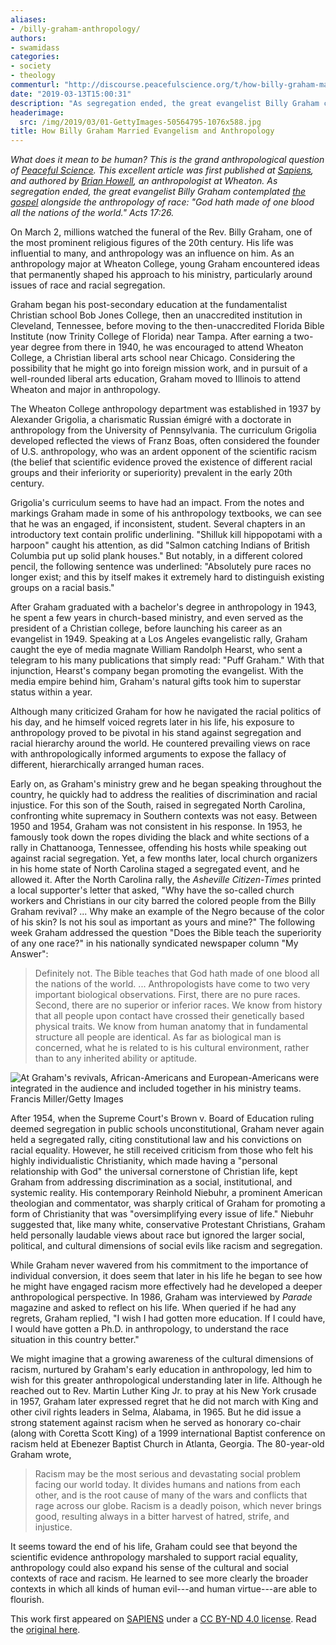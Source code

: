 ```yaml
---
aliases:
- /billy-graham-anthropology/
authors:
- swamidass
categories:
- society
- theology
commenturl: "http://discourse.peacefulscience.org/t/how-billy-graham-married-evangelism-and-anthropology/5344"
date: "2019-03-13T15:00:31"
description: "As segregation ended, the great evangelist Billy Graham contemplated the gospel alongside the anthropology of race: God hath made of one blood."
headerimage:
  src: /img/2019/03/01-GettyImages-50564795-1076x588.jpg
title: How Billy Graham Married Evangelism and Anthropology
---
```


*What does it mean to be human? This is the grand anthropological question of* [*Peaceful Science*](https://peacefulscience.org/new-voice/)*. This excellent article was first published at* [*Sapiens*](https://www.sapiens.org/culture/billy-graham-anthropology/)*, and authored by* [*Brian Howell*](https://www.wheaton.edu/academics/faculty/brian-howell/)*, an anthropologist at Wheaton. As segregation ended, the great evangelist Billy Graham contemplated* [*the gospel*](http://veritas.org/evidence-easter-scientists-list/) *alongside the anthropology of race: "God hath made of one blood all the nations of the world." Acts 17:26.*

On March 2, millions watched the funeral of the Rev. Billy Graham, one of the most prominent religious figures of the 20th century. His life was influential to many, and anthropology was an influence on him. As an anthropology major at Wheaton College, young Graham encountered ideas that permanently shaped his approach to his ministry, particularly around issues of race and racial segregation.

Graham began his post-secondary education at the fundamentalist Christian school Bob Jones College, then an unaccredited institution in Cleveland, Tennessee, before moving to the then-unaccredited Florida Bible Institute (now Trinity College of Florida) near Tampa. After earning a two-year degree from there in 1940, he was encouraged to attend Wheaton College, a Christian liberal arts school near Chicago. Considering the possibility that he might go into foreign mission work, and in pursuit of a well-rounded liberal arts education, Graham moved to Illinois to attend Wheaton and major in anthropology.

The Wheaton College anthropology department was established in 1937 by Alexander Grigolia, a charismatic Russian émigré with a doctorate in anthropology from the University of Pennsylvania. The curriculum Grigolia developed reflected the views of Franz Boas, often considered the founder of U.S. anthropology, who was an ardent opponent of the scientific racism (the belief that scientific evidence proved the existence of different racial groups and their inferiority or superiority) prevalent in the early 20th century.

Grigolia's curriculum seems to have had an impact. From the notes and markings Graham made in some of his anthropology textbooks, we can see that he was an engaged, if inconsistent, student. Several chapters in an introductory text contain prolific underlining. "Shilluk kill hippopotami with a harpoon" caught his attention, as did "Salmon catching Indians of British Columbia put up solid plank houses." But notably, in a different colored pencil, the following sentence was underlined: "Absolutely pure races no longer exist; and this by itself makes it extremely hard to distinguish existing groups on a racial basis."

After Graham graduated with a bachelor's degree in anthropology in 1943, he spent a few years in church-based ministry, and even served as the president of a Christian college, before launching his career as an evangelist in 1949. Speaking at a Los Angeles evangelistic rally, Graham caught the eye of media magnate William Randolph Hearst, who sent a telegram to his many publications that simply read: "Puff Graham." With that injunction, Hearst's company began promoting the evangelist. With the media empire behind him, Graham's natural gifts took him to superstar status within a year.

Although many criticized Graham for how he navigated the racial politics of his day, and he himself voiced regrets later in his life, his exposure to anthropology proved to be pivotal in his stand against segregation and racial hierarchy around the world. He countered prevailing views on race with anthropologically informed arguments to expose the fallacy of different, hierarchically arranged human races.

Early on, as Graham's ministry grew and he began speaking throughout the country, he quickly had to address the realities of discrimination and racial injustice. For this son of the South, raised in segregated North Carolina, confronting white supremacy in Southern contexts was not easy. Between 1950 and 1954, Graham was not consistent in his response. In 1953, he famously took down the ropes dividing the black and white sections of a rally in Chattanooga, Tennessee, offending his hosts while speaking out against racial segregation. Yet, a few months later, local church organizers in his home state of North Carolina staged a segregated event, and he allowed it. After the North Carolina rally, the *Asheville Citizen-Times* printed a local supporter's letter that asked, "Why have the so-called church workers and Christians in our city barred the colored people from the Billy Graham revival? ... Why make an example of the Negro because of the color of his skin? Is not his soul as important as yours and mine?" The following week Graham addressed the question "Does the Bible teach the superiority of any one race?" in his nationally syndicated newspaper column "My Answer":

> Definitely not. The Bible teaches that God hath made of one blood all the nations of the world. ... Anthropologists have come to two very important biological observations. First, there are no pure races. Second, there are no superior or inferior races. We know from history that all people upon contact have crossed their genetically based physical traits. We know from human anatomy that in fundamental structure all people are identical. As far as biological man is concerned, what he is related to is his cultural environment, rather than to any inherited ability or aptitude.

![At Graham's revivals, African-Americans and European-Americans were integrated in the audience and included together in his ministry teams. Francis Miller/Getty Images\
](/img/2019/03/02-GettyImages-50570205-1076x815.jpg)

After 1954, when the Supreme Court's Brown v. Board of Education ruling deemed segregation in public schools unconstitutional, Graham never again held a segregated rally, citing constitutional law and his convictions on racial equality. However, he still received criticism from those who felt his highly individualistic Christianity, which made having a "personal relationship with God" the universal cornerstone of Christian life, kept Graham from addressing discrimination as a social, institutional, and systemic reality. His contemporary Reinhold Niebuhr, a prominent American theologian and commentator, was sharply critical of Graham for promoting a form of Christianity that was "oversimplifying every issue of life." Niebuhr suggested that, like many white, conservative Protestant Christians, Graham held personally laudable views about race but ignored the larger social, political, and cultural dimensions of social evils like racism and segregation.

While Graham never wavered from his commitment to the importance of individual conversion, it does seem that later in his life he began to see how he might have engaged racism more effectively had he developed a deeper anthropological perspective. In 1986, Graham was interviewed by *Parade* magazine and asked to reflect on his life. When queried if he had any regrets, Graham replied, "I wish I had gotten more education. If I could have, I would have gotten a Ph.D. in anthropology, to understand the race situation in this country better."

We might imagine that a growing awareness of the cultural dimensions of racism, nurtured by Graham's early education in anthropology, led him to wish for this greater anthropological understanding later in life. Although he reached out to Rev. Martin Luther King Jr. to pray at his New York crusade in 1957, Graham later expressed regret that he did not march with King and other civil rights leaders in Selma, Alabama, in 1965. But he did issue a strong statement against racism when he served as honorary co-chair (along with Coretta Scott King) of a 1999 international Baptist conference on racism held at Ebenezer Baptist Church in Atlanta, Georgia. The 80-year-old Graham wrote,

> Racism may be the most serious and devastating social problem facing our world today. It divides humans and nations from each other, and is the root cause of many of the wars and conflicts that rage across our globe. Racism is a deadly poison, which never brings good, resulting always in a bitter harvest of hatred, strife, and injustice.

It seems toward the end of his life, Graham could see that beyond the scientific evidence anthropology marshaled to support racial equality, anthropology could also expand his sense of the cultural and social contexts of race and racism. He learned to see more clearly the broader contexts in which all kinds of human evil---and human virtue---are able to flourish.

This work first appeared on [SAPIENS](http://https://www.sapiens.org) under a [CC BY-ND 4.0 license](https://creativecommons.org/licenses/by-nd/4.0/). Read the [original here](https://www.sapiens.org/culture/billy-graham-anthropology/).
